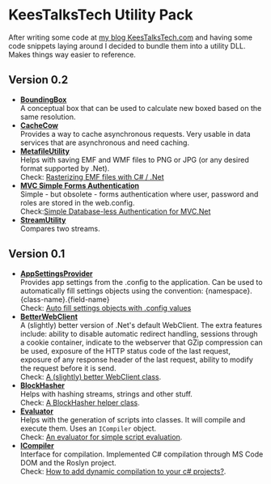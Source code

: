 # KeesTalksTech Utility Pack

After writing some code at [my blog KeesTalksTech.com][3] and having some code snippets laying around I decided to bundle them into a utility DLL. Makes things way easier to reference.

## Version 0.2
- **[BoundingBox][15]**<br/>A conceptual box that can be used to calculate new boxed based on the same resolution.
- **[CacheCow][6]**<br/>Provides a way to cache asynchronous requests. Very usable in data services that are asynchronous and need caching.
- **[MetafileUtility][13]**<br/>Helps with saving EMF and WMF files to PNG or JPG (or any desired format supported by .Net).<br/>Check: [Rasterizing EMF files with C# / .Net][16]
- **[MVC Simple Forms Authentication][17]**<br/>Simple - but obsolete - forms authentication where user, password and roles are stored in the web.config.<br/>Check:[Simple Database-less Authentication for MVC.Net][18]
- **[StreamUtility][14]**<br/>Compares two streams.

## Version 0.1

- **[AppSettingsProvider][12]**<br/>Provides app settings from the .config to the application. Can be used to automatically fill settings objects using the convention: {namespace}.{class-name}.{field-name} <br/>Check: [Auto fill settings objects with .config values][4]
- **[BetterWebClient][11]**<br/> A (slightly) better version of .Net's default WebClient. The extra features include: ability to disable automatic redirect handling, sessions through a cookie container, indicate to the webserver that GZip compression can be used, exposure of the HTTP status code of the last request, exposure of any response header of the last request, ability to modify the request before it is send. <br/> Check: [A (slightly) better WebClient class][5].
- **[BlockHasher][7]**<br/>Helps with hashing streams, strings and other stuff.<br/>Check: [A BlockHasher helper class][8].
- **[Evaluator][9]**<br/>Helps with the generation of scripts into classes. It will compile and execute them. Uses an `ICompiler` object. <br/> Check: [An evaluator for simple script evaluation][2].
- **[ICompiler][10]**<br/>Interface for compilation. Implemented C# compilation through MS Code DOM and the Roslyn project.<br/> Check: [How to add dynamic compilation to your c# projects?][1].

[1]:https://keestalkstech.com/2016/05/how-to-add-dynamic-compilation-to-your-projects/
[2]:https://keestalkstech.com/2016/05/an-evaluator-for-simple-script-evaluation/
[3]:https://keestalkstech.com
[4]:https://keestalkstech.com/2016/03/auto-fill-settings-objects-with-config-values/
[5]:https://keestalkstech.com/2014/03/a-slightly-better-webclient-class/
[6]:KeesTalksTech-Utility-Pack/blob/master/KeesTalksTech-Utility-Pack/KeesTalksTech.Utilities/Caching/CacheCow.cs
[7]:KeesTalksTech-Utility-Pack/KeesTalksTech.Utilities/Hashing/BlockHasher.cs
[8]:https://keestalkstech.com/2016/05/a-block-hasher-helper-class/
[9]:KeesTalksTech-Utility-Pack/KeesTalksTech.Utilities/Evaluation/Evaluator.cs
[10]:KeesTalksTech-Utility-Pack/KeesTalksTech.Utilities/Compilation
[11]:KeesTalksTech-Utility-Pack/KeesTalksTech.Utilities/Net/BetterWebClient.cs
[12]:KeesTalksTech-Utility-Pack/KeesTalksTech.Utilities/Settings/AppSettingsProvider.cs
[13]:KeesTalksTech-Utility-Pack/KeesTalksTech.Utilities/Graphics/MetafileUtility.cs
[14]:KeesTalksTech-Utility-Pack/KeesTalksTech.Utilities/IO/StreamUtility.cs
[15]:KeesTalksTech-Utility-Pack/KeesTalksTech.Utilities/Graphics/BoundingBox.cs
[16]:https://keestalkstech.com/2016/06/rasterizing-emf-files-with-net-c/
[17]:KeesTalksTech-Utility-Pack/tree/master/KeesTalksTech-Utility-Pack/KeesTalksTech.UtilityPack.Web/Mvc/Logon
[18]:https://keestalkstech.com/2016/06/simple-database-less-authentication-for-mvc-net/